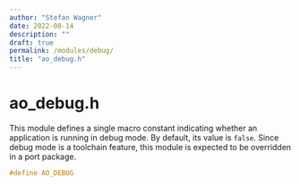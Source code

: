 ```yaml
---
author: "Stefan Wagner"
date: 2022-08-14
description: ""
draft: true
permalink: /modules/debug/
title: "ao_debug.h"
---
```


# ao_debug.h

This module defines a single macro constant indicating whether an application is running in debug mode. By default, its value is `false`. Since debug mode is a toolchain feature, this module is expected to be overridden in a port package.

```c
#define AO_DEBUG
```
